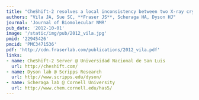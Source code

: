 ```yaml
---
title: "CheShift-2 resolves a local inconsistency between two X-ray crystal structures"
authors: "Vila JA, Sue SC, **Fraser JS**, Scheraga HA, Dyson HJ"
journal: 'Journal of Biomolecular NMR'
pub_date: '2012-10-01'
image: '/static/img/pub/2012_vila.jpg'
pmid: '22945426'
pmcid: 'PMC3471536'
pdf: 'http://cdn.fraserlab.com/publications/2012_vila.pdf'
links:
- name: CheShift-2 Server @ Universidad Nacional de San Luis
  url: http://cheshift.com/
- name: Dyson lab @ Scripps Research
  url: http://www.scripps.edu/dyson/
- name: Scheraga lab @ Cornell University
  url: http://www.chem.cornell.edu/has5/
---
```

